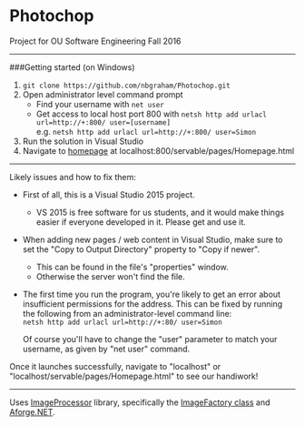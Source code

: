 # Photochop
Project for OU Software Engineering Fall 2016

------
###Getting started (on Windows)

1. `git clone https://github.com/nbgraham/Photochop.git`
2. Open administrator level command prompt  
    - Find your username with `net user`
    - Get access to local host port 800 with `netsh http add urlacl url=http://+:800/ user=[username]`  
          e.g. `netsh http add urlacl url=http://+:800/ user=Simon`
3. Run the solution in Visual Studio
4. Navigate to [homepage](localhost:800/servable/pages/Homepage.html) at localhost:800/servable/pages/Homepage.html  

------
Likely issues and how to fix them:

- First of all, this is a Visual Studio 2015 project.

    - VS 2015 is free software for us students,
    and it would make things easier if everyone
    developed in it. Please get and use it.

- When adding new pages / web content in Visual Studio, make sure to set the "Copy to Output Directory" property to "Copy if newer".
    - This can be found in the file's "properties" window.
    - Otherwise the server won't find the file.

- The first time you run the program, you're likely to get an error about insufficient permissions for the address. This can be fixed by running the following from an administrator-level command line:  
    `netsh http add urlacl url=http://+:80/ user=Simon`

    Of course you'll have to change the "user" parameter to match your username, as given by "net user" command.

Once it launches successfully, navigate to
"localhost"
or
"localhost/servable/pages/Homepage.html"
to see our handiwork!  

-----
Uses [ImageProcessor](http://imageprocessor.org) library, specifically the [ImageFactory class](http://imageprocessor.org/imageprocessor/imagefactory/) and [Aforge.NET](http://www.aforgenet.com/).
